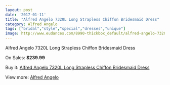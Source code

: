 ```yaml
---
layout: post
date: '2017-01-11'
title: "Alfred Angelo 7320L Long Strapless Chiffon Bridesmaid Dress"
category: Alfred Angelo
tags: ["bridal","style","special","dresses","unique"]
image: http://www.eudances.com/8990-thickbox_default/alfred-angelo-7320l-long-strapless-chiffon-bridesmaid-dress.jpg
---
```

Alfred Angelo 7320L Long Strapless Chiffon Bridesmaid Dress

On Sales: **$239.99**
<a href="https://www.eudances.com/en/alfred-angelo/3019-alfred-angelo-7320l-long-strapless-chiffon-bridesmaid-dress.html"><amp-img layout="responsive" width="600" height="600" src="//www.eudances.com/8990-thickbox_default/alfred-angelo-7320l-long-strapless-chiffon-bridesmaid-dress.jpg" alt="Alfred Angelo 7320L Long Strapless Chiffon Bridesmaid Dress 0" /></a>
<a href="https://www.eudances.com/en/alfred-angelo/3019-alfred-angelo-7320l-long-strapless-chiffon-bridesmaid-dress.html"><amp-img layout="responsive" width="600" height="600" src="//www.eudances.com/8991-thickbox_default/alfred-angelo-7320l-long-strapless-chiffon-bridesmaid-dress.jpg" alt="Alfred Angelo 7320L Long Strapless Chiffon Bridesmaid Dress 1" /></a>

Buy it: [Alfred Angelo 7320L Long Strapless Chiffon Bridesmaid Dress](https://www.eudances.com/en/alfred-angelo/3019-alfred-angelo-7320l-long-strapless-chiffon-bridesmaid-dress.html "Alfred Angelo 7320L Long Strapless Chiffon Bridesmaid Dress")

View more: [Alfred Angelo](https://www.eudances.com/en/51-alfred-angelo "Alfred Angelo")